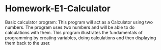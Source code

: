# Homework-E1-Calculator
Basic calculator program:
This program will act as a Calculator using two numbers.
The program uses two numbers and will be able to do calculations with them.
This program illustrates the fundamentals of programming by creating variables, doing calculations and then displaying them back to the user.
